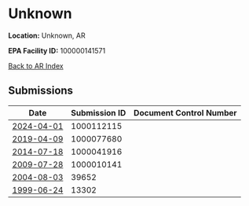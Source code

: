 # Unknown

**Location:** Unknown, AR

**EPA Facility ID:** 100000141571

[Back to AR Index](../../index.md)

## Submissions

| Date | Submission ID | Document Control Number |
|------|--------------|-------------------------|
| [2024-04-01](submissions/1000112115.md) | 1000112115 |  |
| [2019-04-09](submissions/1000077680.md) | 1000077680 |  |
| [2014-07-18](submissions/1000041916.md) | 1000041916 |  |
| [2009-07-28](submissions/1000010141.md) | 1000010141 |  |
| [2004-08-03](submissions/39652.md) | 39652 |  |
| [1999-06-24](submissions/13302.md) | 13302 |  |
